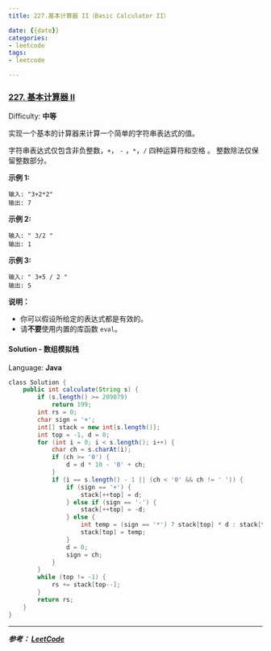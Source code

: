 ```yaml
---
title: 227.基本计算器 II（Basic Calculator II）

date: {{date}}
categories:
- leetcode
tags:
- leetcode

---
```

### [227\. 基本计算器 II](https://leetcode-cn.com/problems/basic-calculator-ii/)

Difficulty: **中等**


实现一个基本的计算器来计算一个简单的字符串表达式的值。

字符串表达式仅包含非负整数，`+`， `-` ，`*`，`/` 四种运算符和空格 。 整数除法仅保留整数部分。

**示例 1:**

```
输入: "3+2*2"
输出: 7
```

**示例 2:**

```
输入: " 3/2 "
输出: 1
```

**示例 3:**

```
输入: " 3+5 / 2 "
输出: 5
```

**说明：**

*   你可以假设所给定的表达式都是有效的。
*   请**不要**使用内置的库函数 `eval`。


#### Solution - 数组模拟栈

Language: **Java**

```java
​class Solution {
    public int calculate(String s) {
        if (s.length() >= 209079)
            return 199;
        int rs = 0;
        char sign = '+';
        int[] stack = new int[s.length()];
        int top = -1, d = 0;
        for (int i = 0; i < s.length(); i++) {
            char ch = s.charAt(i);
            if (ch >= '0') {
                d = d * 10 - '0' + ch;
            }
            if (i == s.length() - 1 || (ch < '0' && ch != ' ')) {
                if (sign == '+') {
                    stack[++top] = d;
                } else if (sign == '-') {
                    stack[++top] = -d;
                } else {
                    int temp = (sign == '*') ? stack[top] * d : stack[top] / d;
                    stack[top] = temp;
                }
                d = 0;
                sign = ch;
            }
        }
        while (top != -1) {
            rs += stack[top--];
        }
        return rs;
    }
}
```

---
***参考：
[LeetCode](https://leetcode-cn.com/problems/basic-calculator-ii/submissions/)***
